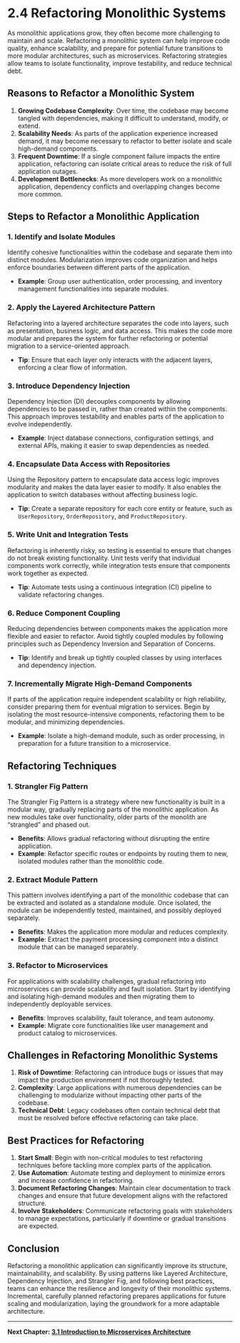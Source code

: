 
# 2.4 Refactoring Monolithic Systems

As monolithic applications grow, they often become more challenging to maintain and scale. Refactoring a monolithic system can help improve code quality, enhance scalability, and prepare for potential future transitions to more modular architectures, such as microservices. Refactoring strategies allow teams to isolate functionality, improve testability, and reduce technical debt.

## Reasons to Refactor a Monolithic System

1. **Growing Codebase Complexity**: Over time, the codebase may become tangled with dependencies, making it difficult to understand, modify, or extend.
2. **Scalability Needs**: As parts of the application experience increased demand, it may become necessary to refactor to better isolate and scale high-demand components.
3. **Frequent Downtime**: If a single component failure impacts the entire application, refactoring can isolate critical areas to reduce the risk of full application outages.
4. **Development Bottlenecks**: As more developers work on a monolithic application, dependency conflicts and overlapping changes become more common.

## Steps to Refactor a Monolithic Application

### 1. Identify and Isolate Modules
Identify cohesive functionalities within the codebase and separate them into distinct modules. Modularization improves code organization and helps enforce boundaries between different parts of the application.

- **Example**: Group user authentication, order processing, and inventory management functionalities into separate modules.

### 2. Apply the Layered Architecture Pattern
Refactoring into a layered architecture separates the code into layers, such as presentation, business logic, and data access. This makes the code more modular and prepares the system for further refactoring or potential migration to a service-oriented approach.

- **Tip**: Ensure that each layer only interacts with the adjacent layers, enforcing a clear flow of information.

### 3. Introduce Dependency Injection
Dependency Injection (DI) decouples components by allowing dependencies to be passed in, rather than created within the components. This approach improves testability and enables parts of the application to evolve independently.

- **Example**: Inject database connections, configuration settings, and external APIs, making it easier to swap dependencies as needed.

### 4. Encapsulate Data Access with Repositories
Using the Repository pattern to encapsulate data access logic improves modularity and makes the data layer easier to modify. It also enables the application to switch databases without affecting business logic.

- **Tip**: Create a separate repository for each core entity or feature, such as `UserRepository`, `OrderRepository`, and `ProductRepository`.

### 5. Write Unit and Integration Tests
Refactoring is inherently risky, so testing is essential to ensure that changes do not break existing functionality. Unit tests verify that individual components work correctly, while integration tests ensure that components work together as expected.

- **Tip**: Automate tests using a continuous integration (CI) pipeline to validate refactoring changes.

### 6. Reduce Component Coupling
Reducing dependencies between components makes the application more flexible and easier to refactor. Avoid tightly coupled modules by following principles such as Dependency Inversion and Separation of Concerns.

- **Tip**: Identify and break up tightly coupled classes by using interfaces and dependency injection.

### 7. Incrementally Migrate High-Demand Components
If parts of the application require independent scalability or high reliability, consider preparing them for eventual migration to services. Begin by isolating the most resource-intensive components, refactoring them to be modular, and minimizing dependencies.

- **Example**: Isolate a high-demand module, such as order processing, in preparation for a future transition to a microservice.

## Refactoring Techniques

### 1. Strangler Fig Pattern
The Strangler Fig Pattern is a strategy where new functionality is built in a modular way, gradually replacing parts of the monolithic application. As new modules take over functionality, older parts of the monolith are “strangled” and phased out.

- **Benefits**: Allows gradual refactoring without disrupting the entire application.
- **Example**: Refactor specific routes or endpoints by routing them to new, isolated modules rather than the monolithic code.

### 2. Extract Module Pattern
This pattern involves identifying a part of the monolithic codebase that can be extracted and isolated as a standalone module. Once isolated, the module can be independently tested, maintained, and possibly deployed separately.

- **Benefits**: Makes the application more modular and reduces complexity.
- **Example**: Extract the payment processing component into a distinct module that can be managed separately.

### 3. Refactor to Microservices
For applications with scalability challenges, gradual refactoring into microservices can provide scalability and fault isolation. Start by identifying and isolating high-demand modules and then migrating them to independently deployable services.

- **Benefits**: Improves scalability, fault tolerance, and team autonomy.
- **Example**: Migrate core functionalities like user management and product catalog to microservices.

## Challenges in Refactoring Monolithic Systems

1. **Risk of Downtime**: Refactoring can introduce bugs or issues that may impact the production environment if not thoroughly tested.
2. **Complexity**: Large applications with numerous dependencies can be challenging to modularize without impacting other parts of the codebase.
3. **Technical Debt**: Legacy codebases often contain technical debt that must be resolved before effective refactoring can take place.

## Best Practices for Refactoring

1. **Start Small**: Begin with non-critical modules to test refactoring techniques before tackling more complex parts of the application.
2. **Use Automation**: Automate testing and deployment to minimize errors and increase confidence in refactoring.
3. **Document Refactoring Changes**: Maintain clear documentation to track changes and ensure that future development aligns with the refactored structure.
4. **Involve Stakeholders**: Communicate refactoring goals with stakeholders to manage expectations, particularly if downtime or gradual transitions are expected.

## Conclusion

Refactoring a monolithic application can significantly improve its structure, maintainability, and scalability. By using patterns like Layered Architecture, Dependency Injection, and Strangler Fig, and following best practices, teams can enhance the resilience and longevity of their monolithic systems. Incremental, carefully planned refactoring prepares applications for future scaling and modularization, laying the groundwork for a more adaptable architecture.

---

**Next Chapter: [3.1 Introduction to Microservices Architecture](../chapter2_microservices_architecture/3.1_introduction_to_microservices.md)**